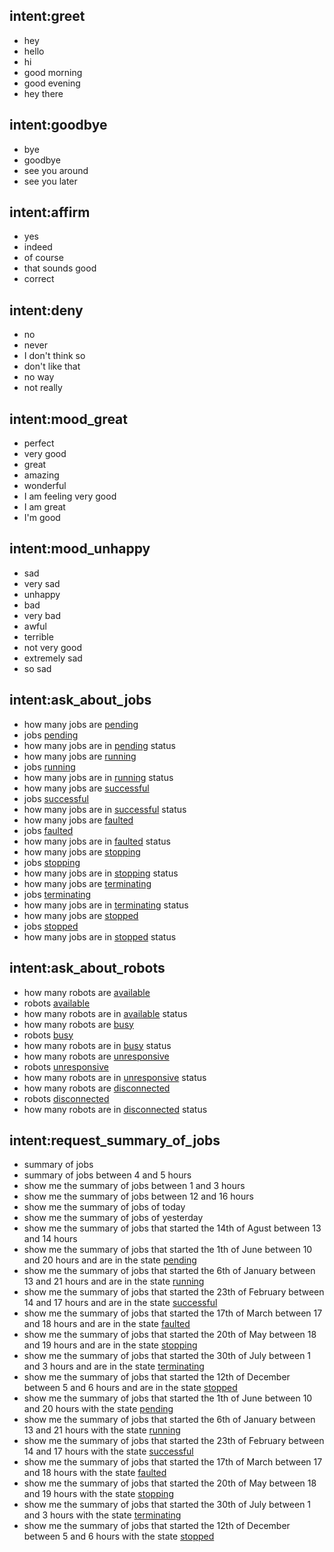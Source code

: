 ## intent:greet
- hey
- hello
- hi
- good morning
- good evening
- hey there

## intent:goodbye
- bye
- goodbye
- see you around
- see you later

## intent:affirm
- yes
- indeed
- of course
- that sounds good
- correct

## intent:deny
- no
- never
- I don't think so
- don't like that
- no way
- not really

## intent:mood_great
- perfect
- very good
- great
- amazing
- wonderful
- I am feeling very good
- I am great
- I'm good

## intent:mood_unhappy
- sad
- very sad
- unhappy
- bad
- very bad
- awful
- terrible
- not very good
- extremely sad
- so sad

## intent:ask_about_jobs
- how many jobs are [pending](job_status)
- jobs [pending](job_status)
- how many jobs are in [pending](job_status) status
- how many jobs are [running](job_status)
- jobs [running](job_status)
- how many jobs are in [running](job_status) status
- how many jobs are [successful](job_status)
- jobs [successful](job_status)
- how many jobs are in [successful](job_status) status
- how many jobs are [faulted](job_status)
- jobs [faulted](job_status)
- how many jobs are in [faulted](job_status) status
- how many jobs are [stopping](job_status)
- jobs [stopping](job_status)
- how many jobs are in [stopping](job_status) status
- how many jobs are [terminating](job_status)
- jobs [terminating](job_status)
- how many jobs are in [terminating](job_status) status
- how many jobs are [stopped](job_status)
- jobs [stopped](job_status)
- how many jobs are in [stopped](job_status) status

## intent:ask_about_robots
- how many robots are [available](robot_status)
- robots [available](robot_status)
- how many robots are in [available](robot_status) status
- how many robots are [busy](robot_status)
- robots [busy](robot_status)
- how many robots are in [busy](robot_status) status
- how many robots are [unresponsive](robot_status)
- robots [unresponsive](robot_status)
- how many robots are in [unresponsive](robot_status) status
- how many robots are [disconnected](robot_status)
- robots [disconnected](robot_status)
- how many robots are in [disconnected](robot_status) status

## intent:request_summary_of_jobs
- summary of jobs
- summary of jobs between 4 and 5 hours
- show me the summary of jobs between 1 and 3 hours
- show me the summary of jobs between 12 and 16 hours
- show me the summary of jobs of today
- show me the summary of jobs of yesterday
- show me the summary of jobs that started the 14th of Agust between 13 and 14 hours
- show me the summary of jobs that started the 1th of June between 10 and 20 hours and are in the state [pending](job_status)
- show me the summary of jobs that started the 6th of January between 13 and 21 hours and are in the state [running](job_status)
- show me the summary of jobs that started the 23th of February between 14 and 17 hours and are in the state [successful](job_status)
- show me the summary of jobs that started the 17th of March between 17 and 18 hours and are in the state [faulted](job_status)
- show me the summary of jobs that started the 20th of May between 18 and 19 hours and are in the state [stopping](job_status)
- show me the summary of jobs that started the 30th of July between 1 and 3 hours and are in the state [terminating](job_status)
- show me the summary of jobs that started the 12th of December between 5 and 6 hours and are in the state [stopped](job_status)
- show me the summary of jobs that started the 1th of June between 10 and 20 hours with the state [pending](job_status)
- show me the summary of jobs that started the 6th of January between 13 and 21 hours with the state [running](job_status)
- show me the summary of jobs that started the 23th of February between 14 and 17 hours with the state [successful](job_status)
- show me the summary of jobs that started the 17th of March between 17 and 18 hours with the state [faulted](job_status)
- show me the summary of jobs that started the 20th of May between 18 and 19 hours with the state [stopping](job_status)
- show me the summary of jobs that started the 30th of July between 1 and 3 hours with the state [terminating](job_status)
- show me the summary of jobs that started the 12th of December between 5 and 6 hours with the state [stopped](job_status)